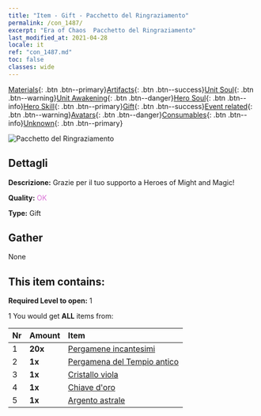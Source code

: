 ```yaml
---
title: "Item - Gift - Pacchetto del Ringraziamento"
permalink: /con_1487/
excerpt: "Era of Chaos  Pacchetto del Ringraziamento"
last_modified_at: 2021-04-28
locale: it
ref: "con_1487.md"
toc: false
classes: wide
---
```

 [Materials](/ItemsIT/){: .btn .btn--primary}[Artifacts](/ItemsIT/Artifacts/){: .btn .btn--success}[Unit Soul](/ItemsIT/UnitSoul/){: .btn .btn--warning}[Unit Awakening](/ItemsIT/UnitAwakening/){: .btn .btn--danger}[Hero Soul](/ItemsIT/HeroSoul/){: .btn .btn--info}[Hero Skill](/ItemsIT/HeroSkill/){: .btn .btn--primary}[Gift](/ItemsIT/Gift/){: .btn .btn--success}[Event related](/ItemsIT/Events/){: .btn .btn--warning}[Avatars](/ItemsIT/Avatars/){: .btn .btn--danger}[Consumables](/ItemsIT/Consumables/){: .btn .btn--info}[Unknown](/ItemsIT/Unknown/){: .btn .btn--primary}

 ![Pacchetto del Ringraziamento](/images/t/i_906011.png)

## Dettagli
 **Descrizione:** Grazie per il tuo supporto a Heroes of Might and Magic!

 **Quality:** <span style="color: #DA70D6">OK</span>

 **Type:** Gift

## Gather

  None

## This item contains:

 **Required Level to open:** 1

 1 You would get **ALL** items  from:

  | Nr | Amount |     Item    |
  |:---|:-------|:------------|
  | 1 |  **20x** | [Pergamene incantesimi](/ItemsIT/con_694/) |  | 
  | 2 |  **1x** | [Pergamena del Tempio antico](/ItemsIT/con_697/) |  | 
  | 3 |  **1x** | [Cristallo viola](/ItemsIT/con_720/) |  | 
  | 4 |  **1x** | [Chiave d'oro](/ItemsIT/con_783/) |  | 
  | 5 |  **1x** | [Argento astrale](/ItemsIT/con_969/) |  | 
